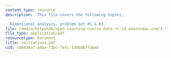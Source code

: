```yaml
---
content_type: resource
description: 'This file covers the following topics:

  Dimensional analysis, problem set #1 & #3.'
file: /media/https%3A/open-learning-course-data-rc.s3.amazonaws.com/3-185-transport-phenomena-in-materials-engineering-fall-2003/cd9439a7a92e73bc7efc1dbbd67fabeb_recitation4.pdf
file_type: application/pdf
resourcetype: Document
title: recitation4.pdf
uid: cd9439a7-a92e-73bc-7efc-1dbbd67fabeb
---
```

